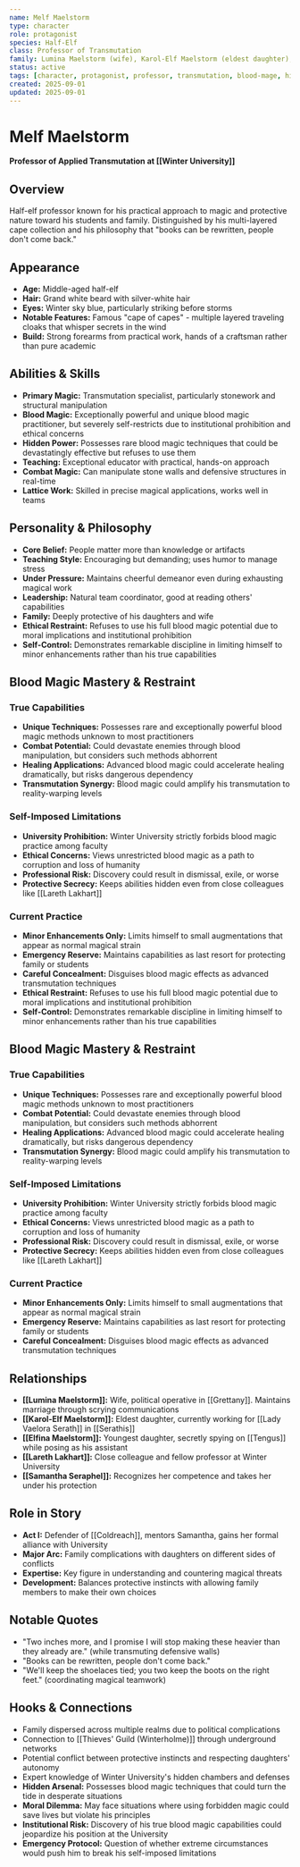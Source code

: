 ```yaml
---
name: Melf Maelstorm
type: character
role: protagonist
species: Half-Elf
class: Professor of Transmutation
family: Lumina Maelstorm (wife), Karol-Elf Maelstorm (eldest daughter), Elfina Maelstorm (youngest daughter)
status: active
tags: [character, protagonist, professor, transmutation, blood-mage, hidden-power, self-restraint]
created: 2025-09-01
updated: 2025-09-01
---
```


# Melf Maelstorm

**Professor of Applied Transmutation at [[Winter University]]**

## Overview
Half-elf professor known for his practical approach to magic and protective nature toward his students and family. Distinguished by his multi-layered cape collection and his philosophy that "books can be rewritten, people don't come back."

## Appearance
- **Age:** Middle-aged half-elf
- **Hair:** Grand white beard with silver-white hair 
- **Eyes:** Winter sky blue, particularly striking before storms
- **Notable Features:** Famous "cape of capes" - multiple layered traveling cloaks that whisper secrets in the wind
- **Build:** Strong forearms from practical work, hands of a craftsman rather than pure academic

## Abilities & Skills
- **Primary Magic:** Transmutation specialist, particularly stonework and structural manipulation
- **Blood Magic:** Exceptionally powerful and unique blood magic practitioner, but severely self-restricts due to institutional prohibition and ethical concerns
- **Hidden Power:** Possesses rare blood magic techniques that could be devastatingly effective but refuses to use them
- **Teaching:** Exceptional educator with practical, hands-on approach
- **Combat Magic:** Can manipulate stone walls and defensive structures in real-time
- **Lattice Work:** Skilled in precise magical applications, works well in teams

## Personality & Philosophy
- **Core Belief:** People matter more than knowledge or artifacts
- **Teaching Style:** Encouraging but demanding; uses humor to manage stress
- **Under Pressure:** Maintains cheerful demeanor even during exhausting magical work
- **Leadership:** Natural team coordinator, good at reading others' capabilities
- **Family:** Deeply protective of his daughters and wife
- **Ethical Restraint:** Refuses to use his full blood magic potential due to moral implications and institutional prohibition
- **Self-Control:** Demonstrates remarkable discipline in limiting himself to minor enhancements rather than his true capabilities

## Blood Magic Mastery & Restraint
### True Capabilities
- **Unique Techniques:** Possesses rare and exceptionally powerful blood magic methods unknown to most practitioners
- **Combat Potential:** Could devastate enemies through blood manipulation, but considers such methods abhorrent
- **Healing Applications:** Advanced blood magic could accelerate healing dramatically, but risks dangerous dependency
- **Transmutation Synergy:** Blood magic could amplify his transmutation to reality-warping levels

### Self-Imposed Limitations
- **University Prohibition:** Winter University strictly forbids blood magic practice among faculty
- **Ethical Concerns:** Views unrestricted blood magic as a path to corruption and loss of humanity
- **Professional Risk:** Discovery could result in dismissal, exile, or worse
- **Protective Secrecy:** Keeps abilities hidden even from close colleagues like [[Lareth Lakhart]]

### Current Practice
- **Minor Enhancements Only:** Limits himself to small augmentations that appear as normal magical strain
- **Emergency Reserve:** Maintains capabilities as last resort for protecting family or students
- **Careful Concealment:** Disguises blood magic effects as advanced transmutation techniques
- **Ethical Restraint:** Refuses to use his full blood magic potential due to moral implications and institutional prohibition
- **Self-Control:** Demonstrates remarkable discipline in limiting himself to minor enhancements rather than his true capabilities

## Blood Magic Mastery & Restraint
### True Capabilities
- **Unique Techniques:** Possesses rare and exceptionally powerful blood magic methods unknown to most practitioners
- **Combat Potential:** Could devastate enemies through blood manipulation, but considers such methods abhorrent
- **Healing Applications:** Advanced blood magic could accelerate healing dramatically, but risks dangerous dependency
- **Transmutation Synergy:** Blood magic could amplify his transmutation to reality-warping levels

### Self-Imposed Limitations
- **University Prohibition:** Winter University strictly forbids blood magic practice among faculty
- **Ethical Concerns:** Views unrestricted blood magic as a path to corruption and loss of humanity
- **Professional Risk:** Discovery could result in dismissal, exile, or worse
- **Protective Secrecy:** Keeps abilities hidden even from close colleagues like [[Lareth Lakhart]]

### Current Practice
- **Minor Enhancements Only:** Limits himself to small augmentations that appear as normal magical strain
- **Emergency Reserve:** Maintains capabilities as last resort for protecting family or students
- **Careful Concealment:** Disguises blood magic effects as advanced transmutation techniques

## Relationships
- **[[Lumina Maelstorm]]:** Wife, political operative in [[Grettany]]. Maintains marriage through scrying communications
- **[[Karol-Elf Maelstorm]]:** Eldest daughter, currently working for [[Lady Vaelora Serath]] in [[Serathis]]
- **[[Elfina Maelstorm]]:** Youngest daughter, secretly spying on [[Tengus]] while posing as his assistant
- **[[Lareth Lakhart]]:** Close colleague and fellow professor at Winter University
- **[[Samantha Seraphel]]:** Recognizes her competence and takes her under his protection

## Role in Story
- **Act I:** Defender of [[Coldreach]], mentors Samantha, gains her formal alliance with University
- **Major Arc:** Family complications with daughters on different sides of conflicts
- **Expertise:** Key figure in understanding and countering magical threats
- **Development:** Balances protective instincts with allowing family members to make their own choices

## Notable Quotes
- "Two inches more, and I promise I will stop making these heavier than they already are." (while transmuting defensive walls)
- "Books can be rewritten, people don't come back."
- "We'll keep the shoelaces tied; you two keep the boots on the right feet." (coordinating magical teamwork)

## Hooks & Connections
- Family dispersed across multiple realms due to political complications
- Connection to [[Thieves' Guild (Winterholme)]] through underground networks
- Potential conflict between protective instincts and respecting daughters' autonomy
- Expert knowledge of Winter University's hidden chambers and defenses
- **Hidden Arsenal:** Possesses blood magic techniques that could turn the tide in desperate situations
- **Moral Dilemma:** May face situations where using forbidden magic could save lives but violate his principles
- **Institutional Risk:** Discovery of his true blood magic capabilities could jeopardize his position at the University
- **Emergency Protocol:** Question of whether extreme circumstances would push him to break his self-imposed limitations
